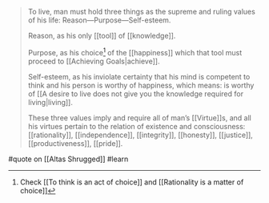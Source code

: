 > To live, man must hold three things as the supreme and ruling values of his life: Reason—Purpose—Self-esteem. 
>
> Reason, as his only [[tool]] of [[knowledge]].
> 
> Purpose, as his choice[^1] of the [[happiness]] which that tool must proceed to [[Achieving Goals|achieve]].
> 
> Self-esteem, as his inviolate certainty that his mind is competent to think and his person is worthy of happiness, which means: is worthy of [[A desire to live does not give you the knowledge required for living|living]].
> 
> These three values imply and require all of man’s [[Virtue]]s, and all his virtues pertain to the relation of existence and consciousness: [[rationality]], [[independence]], [[integrity]], [[honesty]], [[justice]], [[productiveness]], [[pride]].

#quote  on [[Altas Shrugged]] #learn

[^1]: Check [[To think is an act of choice]] and [[Rationality is a matter of choice]]